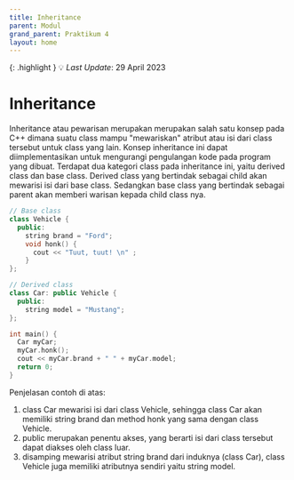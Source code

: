 ```yaml
---
title: Inheritance
parent: Modul
grand_parent: Praktikum 4
layout: home
---
```

{: .highlight }
💡 _Last Update_: 29 April 2023

# Inheritance
Inheritance atau pewarisan merupakan merupakan salah satu konsep pada C++ dimana suatu class mampu "mewariskan" atribut atau isi dari class tersebut untuk class yang lain. Konsep inheritance ini dapat diimplementasikan untuk mengurangi pengulangan kode pada program yang dibuat. Terdapat dua kategori class pada inheritance ini, yaitu derived class dan base class. Derived class yang bertindak sebagai child akan mewarisi isi dari base class. Sedangkan base class yang bertindak sebagai parent akan memberi warisan kepada child class nya.

```cpp
// Base class
class Vehicle {
  public:
    string brand = "Ford";
    void honk() {
      cout << "Tuut, tuut! \n" ;
    }
};

// Derived class
class Car: public Vehicle {
  public:
    string model = "Mustang";
};

int main() {
  Car myCar;
  myCar.honk();
  cout << myCar.brand + " " + myCar.model;
  return 0;
}
```

Penjelasan contoh di atas:
1. class Car mewarisi isi dari class Vehicle, sehingga class Car akan memiliki string brand dan method honk yang sama dengan class Vehicle.
2. public merupakan penentu akses, yang berarti isi dari class tersebut dapat diakses oleh class luar.
3. disamping mewarisi atribut string brand dari induknya (class Car), class Vehicle juga memiliki atributnya sendiri yaitu string model.
